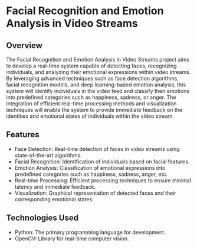 # Facial Recognition and Emotion Analysis in Video Streams
## Overview
The Facial Recognition and Emotion Analysis in Video Streams project aims to develop a real-time system capable of detecting faces, recognizing individuals, and analyzing their emotional expressions within video streams. By leveraging advanced techniques such as face detection algorithms, facial recognition models, and deep learning-based emotion analysis, this system will identify individuals in the video feed and classify their emotions into predefined categories such as happiness, sadness, or anger. The integration of efficient real-time processing methods and visualization techniques will enable the system to provide immediate feedback on the identities and emotional states of individuals within the video stream.

## Features
- Face Detection: Real-time detection of faces in video streams using state-of-the-art algorithms.
- Facial Recognition: Identification of individuals based on facial features.
- Emotion Analysis: Classification of emotional expressions into predefined categories such as happiness, sadness, anger, etc.
- Real-time Processing: Efficient processing techniques to ensure minimal latency and immediate feedback.
- Visualization: Graphical representation of detected faces and their corresponding emotional states.

## Technologies Used
- Python: The primary programming language for development.
- OpenCV: Library for real-time computer vision.
